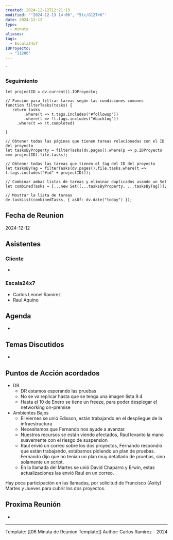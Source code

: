 ```yaml
---
created: 2024-12-12T12:21:13
modified: '"2024-12-13 14:06", "5tc/G12T+6"'
date: 2024-12-12
type:
  - minuta
aliases: 
tags:
  - Escala24x7
IDProyecto:
  - "11206"
---
```


`

### Seguimiento

```dataviewjs
let projectID = dv.current().IDProyecto;

// Función para filtrar tareas según las condiciones comunes
function filterTasks(tasks) {
   return tasks
        .where(t => t.tags.includes("#followup"))
        .where(t => !t.tags.includes("#backlog"))
     .where(t => !t.completed)
        
}

// Obtener todas las páginas que tienen tareas relacionadas con el ID del proyecto
let tasksByProperty = filterTasks(dv.pages().where(p => p.IDProyecto === projectID).file.tasks);

// Obtener todas las tareas que tienen el tag del ID del proyecto
let tasksByTag = filterTasks(dv.pages().file.tasks.where(t => t.tags.includes("#id" + projectID)));

// Combinar ambas listas de tareas y eliminar duplicados usando un Set
let combinedTasks = [...new Set([...tasksByProperty, ...tasksByTag])];

// Mostrar la lista de tareas
dv.taskList(combinedTasks, { asOf: dv.date("today") });
 ```
## Fecha de Reunion
2024-12-12

## Asistentes

### Cliente
* 
### Escala24x7
- Carlos Leonel Ramírez
-  Raul Aquino

## Agenda
* 
## Temas Discutidos
*  

## Puntos de Acción acordados
- DR
	- DR estamos esperando las pruebas
	- No se va replicar hasta que se tenga una imagen lista 9.4
	- Hasta el 10 de Enero se tiene un freeze, para poder desplegar el networking on-premise 
- Ambientes Bajos
	- El viernes se unió Edisson, están trabajando en el despliegue de la infraestructura
	- Necesitamos que Fernando nos ayude a avanzar.
	- Nuestros recursos se están viendo afectados, Raul levanto la mano suavemente con el riesgo de suspension
	- Raul envió un correo sobre los dos proyectos, Fernando respondió que están trabajando, estábamos pidiendo un plan de pruebas. Fernando dijo que no tenían un plan muy detallado de pruebas, sino solamente un script.
	- En la llamada del Martes se unió David Chaparro y Erwin, estas actualizaciones las envió Raul en un correo.

Hay poca participación en las llamadas, por solicitud de Francisco (Axity) Martes y Jueves para cubrir los dos proyectos.



## Proxima Reunión
*   




---
Template: [[06 Minuta de Reunion Template]]
Author: Carlos Ramírez - 2024
